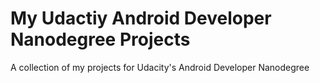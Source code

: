 # My Udactiy Android Developer Nanodegree Projects
A collection of my projects for Udacity's Android Developer Nanodegree
